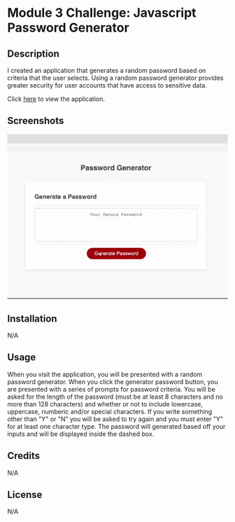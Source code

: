 # Module 3 Challenge: Javascript Password Generator

## Description

I created an application that generates a random password based on criteria that the user selects. Using a random password generator provides greater security for user accounts that have access to sensitive data.

Click [here](https://sieraford.github.io/js-password-generator-siera/) to view the application.

## Screenshots

![GIF](./assets/images/password.gif)

## Installation

N/A

## Usage

When you visit the application, you will be presented with a random password generator. When you click the generator password button, you are presented with a series of prompts for password criteria. You will be asked for the length of the password (must be at least 8 characters and no more than 128 characters) and whether or not to include lowercase, uppercase, numberic and/or special characters. If you write something other than "Y" or "N" you will be asked to try again and you must enter "Y" for at least one character type. The password will generated based off your inputs and will be displayed inside the dashed box.

## Credits

N/A

## License

N/A
